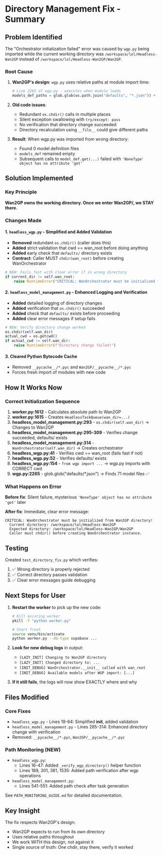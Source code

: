 # Directory Management Fix - Summary

## Problem Identified

The "Orchestrator initialization failed" error was caused by `wgp.py` being imported while the current working directory was `/workspace/lol/Headless-Wan2GP` instead of `/workspace/lol/Headless-Wan2GP/Wan2GP`.

### Root Cause

1. **Wan2GP's design**: `wgp.py` uses relative paths at module import time:
   ```python
   # Line 2265 of wgp.py - executes when module loads
   models_def_paths = glob.glob(os.path.join("defaults", "*.json")) + glob.glob(os.path.join("finetunes", "*.json"))
   ```

2. **Old code issues**:
   - Redundant `os.chdir()` calls in multiple places
   - Silent exception swallowing with `try/except: pass`
   - No verification that directory change succeeded
   - Directory recalculation using `__file__` could give different paths

3. **Result**: When wgp.py was imported from wrong directory:
   - Found 0 model definition files
   - `models_def` remained empty
   - Subsequent calls to `model_def.get(...)` failed with `'NoneType' object has no attribute 'get'`

## Solution Implemented

### Key Principle
**Wan2GP owns the working directory. Once we enter Wan2GP/, we STAY there.**

### Changes Made

#### 1. `headless_wgp.py` - Simplified and Added Validation
- **Removed** redundant `os.chdir()` (caller does this)
- **Added** strict validation that cwd == wan_root before doing anything
- **Added** early check that `defaults/` directory exists
- **Contract**: Caller MUST `chdir(wan_root)` before creating WanOrchestrator

```python
# NEW: Fails fast with clear error if in wrong directory
if current_dir != self.wan_root:
    raise RuntimeError("CRITICAL: WanOrchestrator must be initialized from Wan2GP directory!")
```

#### 2. `headless_model_management.py` - Enhanced Logging and Verification
- **Added** detailed logging of directory changes
- **Added** verification that `os.chdir()` succeeded
- **Added** check that `defaults/` exists before proceeding
- **Added** clear error messages if setup fails

```python
# NEW: Verify directory change worked
os.chdir(self.wan_dir)
actual_cwd = os.getcwd()
if actual_cwd != self.wan_dir:
    raise RuntimeError(f"Directory change failed!")
```

#### 3. Cleared Python Bytecode Cache
- Removed `__pycache__/*.pyc` and `Wan2GP/__pycache__/*.pyc`
- Forces fresh import of modules with new code

## How It Works Now

### Correct Initialization Sequence

1. **worker.py:1612** - Calculates absolute path to Wan2GP
2. **worker.py:1615** - Creates `HeadlessTaskQueue(wan_dir=...)`
3. **headless_model_management.py:293** - `os.chdir(self.wan_dir)` → Changes to Wan2GP
4. **headless_model_management.py:295-309** - Verifies change succeeded, defaults/ exists
5. **headless_model_management.py:314** - `WanOrchestrator(self.wan_dir)` → Creates orchestrator
6. **headless_wgp.py:41** - Verifies cwd == wan_root (fails fast if not)
7. **headless_wgp.py:52** - Verifies defaults/ exists
8. **headless_wgp.py:154** - `from wgp import ...` → wgp.py imports with CORRECT cwd
9. **wgp.py:2265** - glob.glob("defaults/*.json") → Finds 71 model files ✅

### What Happens on Error

**Before fix**: Silent failure, mysterious `'NoneType' object has no attribute 'get'` later

**After fix**: Immediate, clear error message:
```
CRITICAL: WanOrchestrator must be initialized from Wan2GP directory!
  Current directory: /workspace/lol/Headless-Wan2GP
  Expected directory: /workspace/lol/Headless-Wan2GP/Wan2GP
  Caller must chdir() before creating WanOrchestrator instance.
```

## Testing

Created `test_directory_fix.py` which verifies:
1. ✅ Wrong directory is properly rejected
2. ✅ Correct directory passes validation
3. ✅ Clear error messages guide debugging

## Next Steps for User

1. **Restart the worker** to pick up the new code:
   ```bash
   # Kill existing worker
   pkill -f "python worker.py"

   # Start fresh
   source venv/bin/activate
   python worker.py --db-type supabase ...
   ```

2. **Look for new debug logs** in output:
   - `[LAZY_INIT] Changing to Wan2GP directory`
   - `[LAZY_INIT] Changed directory to: ...`
   - `[INIT_DEBUG] WanOrchestrator.__init__ called with wan_root`
   - `[INIT_DEBUG] Available models after WGP import: [...]`

3. **If it still fails**, the logs will now show EXACTLY where and why

## Files Modified

### Core Fixes
- `headless_wgp.py` - Lines 19-64: Simplified __init__, added validation
- `headless_model_management.py` - Lines 285-314: Enhanced directory change with verification
- Removed: `__pycache__/*.pyc`, `Wan2GP/__pycache__/*.pyc`

### Path Monitoring (NEW)
- `headless_wgp.py`:
  - Lines 16-47: Added `_verify_wgp_directory()` helper function
  - Lines 189, 301, 381, 1535: Added path verification after wgp operations
- `headless_model_management.py`:
  - Lines 541-551: Added path check after task generation

See `PATH_MONITORING_GUIDE.md` for detailed documentation.

## Key Insight

The fix respects Wan2GP's design:
- Wan2GP expects to run from its own directory
- Uses relative paths throughout
- We work WITH this design, not against it
- Single source of truth: One chdir, stay there, verify it worked
